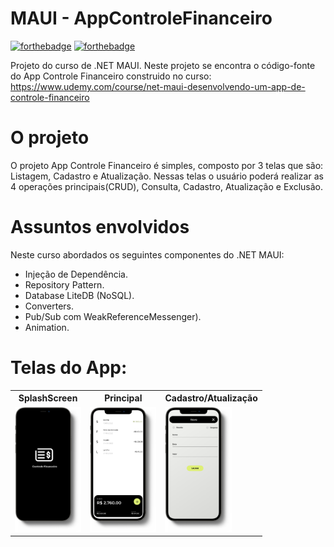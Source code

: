# MAUI - AppControleFinanceiro
[![forthebadge](https://forthebadge.com/images/badges/made-with-c-sharp.svg)](http://forthebadge.com)
[![forthebadge](http://forthebadge.com/images/badges/built-with-love.svg)](http://forthebadge.com)

Projeto do curso de .NET MAUI. Neste projeto se encontra o código-fonte do App Controle Financeiro construido no curso: https://www.udemy.com/course/net-maui-desenvolvendo-um-app-de-controle-financeiro


# O projeto
O projeto App Controle Financeiro é simples, composto por 3 telas que são: Listagem, Cadastro e Atualização. Nessas telas o usuário poderá realizar as 4 operações principais(CRUD), Consulta, Cadastro, Atualização e Exclusão.

# Assuntos envolvidos
Neste curso abordados os seguintes componentes do .NET MAUI:
- Injeção de Dependência.
- Repository Pattern.
- Database LiteDB (NoSQL).
- Converters.
- Pub/Sub com WeakReferenceMessenger).
- Animation.

#  Telas do App:
<table>
  <tr>
    <th> SplashScreen </th>
    <th> Principal </th>
    <th> Cadastro/Atualização </th>
  <tr>
    <td> <img src="Materiais/Prototipo/Mock1.png" alt="SplashScreen" style="height: 200px;"/> </td>
    <td> <img src="Materiais/Prototipo/Mock2.png" alt="Listagem" style="height: 200px;"/> </td>
    <td> <img src="Materiais/Prototipo/Mock3.png" alt="Cadastro" style="height: 200px;"/> </td>
   </tr>
  </tr>
</table>



